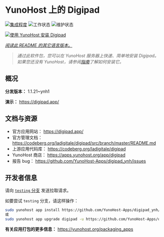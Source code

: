 <!--
注意：此 README 由 <https://github.com/YunoHost/apps/tree/master/tools/readme_generator> 自动生成
请勿手动编辑。
-->

# YunoHost 上的 Digipad

[![集成程度](https://dash.yunohost.org/integration/digipad.svg)](https://dash.yunohost.org/appci/app/digipad) ![工作状态](https://ci-apps.yunohost.org/ci/badges/digipad.status.svg) ![维护状态](https://ci-apps.yunohost.org/ci/badges/digipad.maintain.svg)

[![使用 YunoHost 安装 Digipad](https://install-app.yunohost.org/install-with-yunohost.svg)](https://install-app.yunohost.org/?app=digipad)

*[阅读此 README 的其它语言版本。](./ALL_README.md)*

> *通过此软件包，您可以在 YunoHost 服务器上快速、简单地安装 Digipad。*  
> *如果您还没有 YunoHost，请参阅[指南](https://yunohost.org/install)了解如何安装它。*

## 概况



**分发版本：** 1.1.21~ynh1

**演示：** <https://digipad.app/>
## 文档与资源

- 官方应用网站： <https://digipad.app/>
- 官方管理文档： <https://codeberg.org/ladigitale/digipad/src/branch/master/README.md>
- 上游应用代码库： <https://codeberg.org/ladigitale/digipad>
- YunoHost 商店： <https://apps.yunohost.org/app/digipad>
- 报告 bug： <https://github.com/YunoHost-Apps/digipad_ynh/issues>

## 开发者信息

请向 [`testing` 分支](https://github.com/YunoHost-Apps/digipad_ynh/tree/testing) 发送拉取请求。

如要尝试 `testing` 分支，请这样操作：

```bash
sudo yunohost app install https://github.com/YunoHost-Apps/digipad_ynh/tree/testing --debug
或
sudo yunohost app upgrade digipad -u https://github.com/YunoHost-Apps/digipad_ynh/tree/testing --debug
```

**有关应用打包的更多信息：** <https://yunohost.org/packaging_apps>
